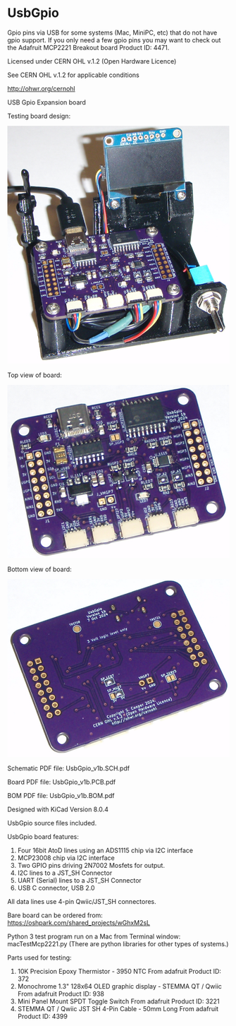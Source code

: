 # UsbGpio

Gpio pins via USB for some systems (Mac, MiniPC, etc) that do not have gpio support.
If you only need a few gpio pins you may want to check out the Adafruit MCP2221 Breakout board Product ID: 4471.

Licensed under CERN OHL v.1.2 (Open Hardware Licence)

See CERN OHL v.1.2 for applicable conditions

http://ohwr.org/cernohl

USB Gpio Expansion board

Testing board design:

![alt text](https://github.com/Sd4Projects/UsbGpio/blob/main/UsbGpioTestSetup.png?raw=true "finishedboard")

Top view of board:

![alt text](https://github.com/Sd4Projects/UsbGpio/blob/main/UsbGpioTop.png?raw=true "TopView")

Bottom view of board:

![alt text](https://github.com/Sd4Projects/UsbGpio/blob/main/UsbGpioBot.png?raw=true "BottomView")

Schematic PDF file: UsbGpio_v1b.SCH.pdf

Board PDF file: UsbGpio_v1b.PCB.pdf

BOM PDF file: UsbGpio_v1b.BOM.pdf

Designed with KiCad Version 8.0.4

UsbGpio source files included.

UsbGpio board features:
1. Four 16bit AtoD lines using an ADS1115 chip via I2C interface
2. MCP23008 chip via I2C interface
3. Two GPIO pins driving 2N7002 Mosfets for output.
4. I2C lines to a JST_SH Connector
5. UART (Serial) lines to a JST_SH Connector
6. USB C connector, USB 2.0

All data lines use 4-pin Qwiic/JST_SH connectores.

Bare board can be ordered from: https://oshpark.com/shared_projects/wGhxM2sL

Python 3 test program run on a Mac from Terminal window: macTestMcp2221.py (There are python libraries for other types of systems.)

Parts used for testing:
1. 10K Precision Epoxy Thermistor - 3950 NTC From adafruit Product ID: 372
2. Monochrome 1.3" 128x64 OLED graphic display - STEMMA QT / Qwiic From adafruit Product ID: 938
3. Mini Panel Mount SPDT Toggle Switch From adafruit Product ID: 3221
4. STEMMA QT / Qwiic JST SH 4-Pin Cable - 50mm Long From adafruit Product ID: 4399
